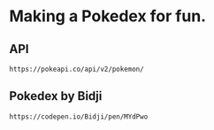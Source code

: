 # Making a Pokedex for fun.


## API
```
https://pokeapi.co/api/v2/pokemon/
```


## Pokedex by Bidji
```
https://codepen.io/Bidji/pen/MYdPwo
```